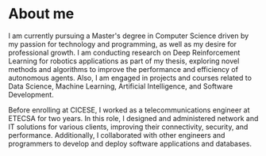 # About me

I am currently pursuing a Master's degree in Computer Science driven by my passion for technology and programming, as well as my desire for professional growth. I am conducting research on Deep Reinforcement Learning for robotics applications as part of my thesis, exploring novel methods and algorithms to improve the performance and efficiency of autonomous agents. Also, I am engaged in projects and courses related to Data Science, Machine Learning, Artificial Intelligence, and Software Development.

Before enrolling at CICESE, I worked as a telecommunications engineer at ETECSA for two years. In this role, I designed and administered network and IT solutions for various clients, improving their connectivity, security, and performance. Additionally, I collaborated with other engineers and programmers to develop and deploy software applications and databases.
